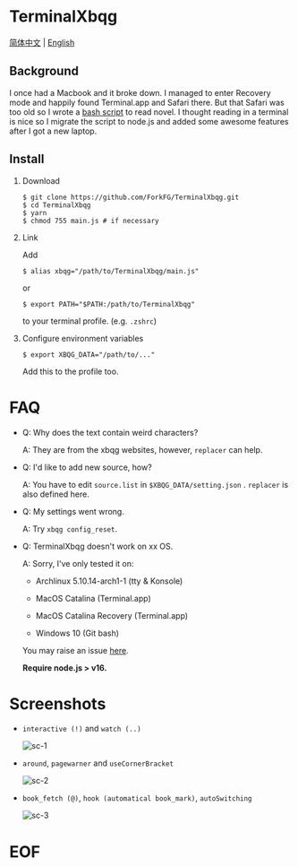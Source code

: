 # TerminalXbqg

[简体中文](ReadMe.zh-Hans.md) | [English](ReadMe.md)

## Background

I once had a Macbook and it broke down. I managed to enter Recovery mode and happily found Terminal.app and Safari there. But that Safari was too old so I wrote a [bash script](https://github.com/TerminalXbqgBash) to read novel. I thought reading in a terminal is nice so I migrate the script to node.js and added some awesome features after I got a new laptop.

## Install

1. Download
	```plain
	$ git clone https://github.com/ForkFG/TerminalXbqg.git
	$ cd TerminalXbqg
	$ yarn
	$ chmod 755 main.js # if necessary
	```

2. Link

   Add
   
   ```plain
   $ alias xbqg="/path/to/TerminalXbqg/main.js"
   ```

   or
   
   ```plain
   $ export PATH="$PATH:/path/to/TerminalXbqg"
   ```

   to your terminal profile. (e.g. `.zshrc`)
   
3. Configure environment variables

   ```plain
   $ export XBQG_DATA="/path/to/..."
   ```

   Add this to the profile too.

# FAQ

- Q: Why does the text contain weird characters?

  A: They are from the xbqg websites, however, `replacer` can help.

- Q: I'd like to add new source, how?

  A: You have to edit `source.list` in `$XBQG_DATA/setting.json` .  `replacer` is also defined here.

- Q: My settings went wrong.

  A: Try `xbqg config_reset`.

- Q: TerminalXbqg doesn't work on xx OS.

  A: Sorry, I've only tested it on:

    - Archlinux 5.10.14-arch1-1 (tty & Konsole)

    - MacOS Catalina (Terminal.app)
    - MacOS Catalina Recovery (Terminal.app)
    - Windows 10 (Git bash)

  You may raise an issue [here](https://github.com/ForkKILLET/TerminalXbqg/issues).

  **Require node.js > v16.**

# Screenshots

- `interactive (!)` and `watch (..)`

  ![sc-1](https://s2.loli.net/2022/01/16/aTU4NJk3jmfpv6s.gif)

- `around`, `pagewarner` and `useCornerBracket`

  ![sc-2](https://s2.loli.net/2022/01/16/JtMrKuhie9g6EHU.png)
  
- `book_fetch (@)`, `hook (automatical book_mark)`, `autoSwitching`

  ![sc-3](https://s2.loli.net/2022/01/16/aVHK9yPNThLuAks.png)

# EOF

